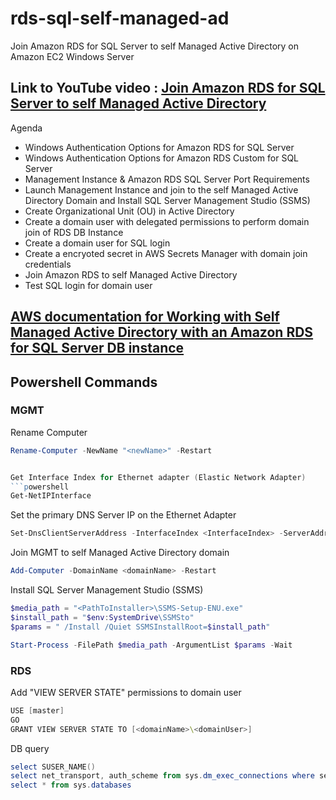 # rds-sql-self-managed-ad
Join Amazon RDS for SQL Server to self Managed Active Directory on Amazon EC2 Windows Server

## Link to YouTube video : [Join Amazon RDS for SQL Server to self Managed Active Directory](TBD)
Agenda
* Windows Authentication Options for Amazon RDS for SQL Server
* Windows Authentication Options for Amazon RDS Custom for SQL Server
* Management Instance & Amazon RDS SQL Server Port Requirements
* Launch Management Instance and join to the self Managed Active Directory Domain and Install SQL Server Management Studio (SSMS)
* Create Organizational Unit  (OU) in Active Directory
* Create a domain user with delegated permissions to perform domain join of RDS DB Instance
* Create a domain user for SQL login
* Create a encryoted secret in AWS Secrets Manager with domain join credentials
* Join Amazon RDS to self Managed Active Directory
* Test SQL login for domain user
  
## [AWS documentation for Working with Self Managed Active Directory with an Amazon RDS for SQL Server DB instance](https://docs.aws.amazon.com/AmazonRDS/latest/UserGuide/USER_SQLServer_SelfManagedActiveDirectory.html)


## Powershell Commands

### MGMT

Rename Computer
  ```powershell
Rename-Computer -NewName "<newName>" -Restart


Get Interface Index for Ethernet adapter (Elastic Network Adapter)
  ```powershell
Get-NetIPInterface 
  ```

Set the primary DNS Server IP on the Ethernet Adapter
  ```powershell
Set-DnsClientServerAddress -InterfaceIndex <InterfaceIndex> -ServerAddresses ("<DC01 IP>", "<DC02 IP>")
  ```

Join MGMT to self Managed Active Directory domain
  ```powershell
Add-Computer -DomainName <domainName> -Restart
  ```

Install SQL Server Management Studio (SSMS)
  ```powershell
$media_path = "<PathToInstaller>\SSMS-Setup-ENU.exe"
$install_path = "$env:SystemDrive\SSMSto"
$params = " /Install /Quiet SSMSInstallRoot=$install_path"

Start-Process -FilePath $media_path -ArgumentList $params -Wait 
  ```

### RDS

Add "VIEW SERVER STATE" permissions to domain user
  ```powershell
USE [master]
GO
GRANT VIEW SERVER STATE TO [<domainName>\<domainUser>]
  ```

DB query
  ```powershell
select SUSER_NAME()
select net_transport, auth_scheme from sys.dm_exec_connections where session_id = @@spid
select * from sys.databases 
  ```



